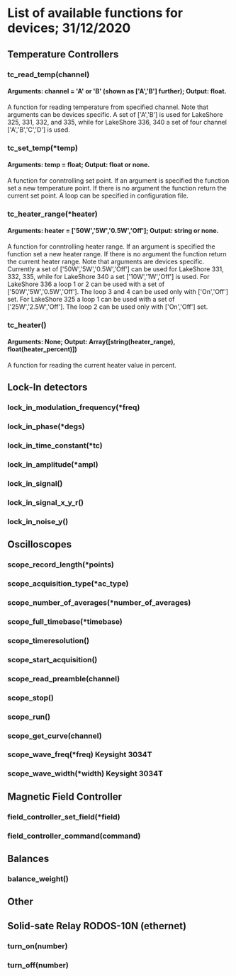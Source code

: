 # List of available functions for devices; 31/12/2020

## Temperature Controllers
### tc_read_temp(channel)
#### Arguments: channel = 'A' or 'B' (shown as ['A','B'] further); Output: float.
A function for reading temperature from specified channel. 
Note that arguments can be devices specific. A set of ['A','B'] is used for LakeShore 325, 331, 332, and 335, while for LakeShore 336, 340 a set of four channel ['A','B','C','D'] is used.
### tc_set_temp(\*temp)
#### Arguments: temp = float; Output: float or none.
A function for conntrolling set point. If an argument is specified the function set a new temperature point. If there is no argument the function return the current set point. A loop can be specified in configuration file.
### tc_heater_range(\*heater)
#### Arguments: heater = ['50W','5W','0.5W','Off']; Output: string or none. 
A function for conntrolling heater range. If an argument is specified the function set a new heater range. If there is no argument the function return the current heater range. 
Note that arguments are devices specific. Currently a set of ['50W','5W','0.5W','Off'] can be used for LakeShore 331, 332, 335, while for LakeShore 340 a set ['10W','1W','Off'] is used. For LakeShore 336 a loop 1 or 2 can be used with a set of ['50W','5W','0.5W','Off']. The loop 3 and 4 can be used only with ['On','Off'] set. For LakeShore 325 a loop 1 can be used with a set of ['25W','2.5W','Off']. The loop 2 can be used only with ['On','Off'] set. 
### tc_heater()
#### Arguments: None; Output: Array([string(heater_range), float(heater_percent)])
A function for reading the current heater value in percent.

## Lock-In detectors
### lock_in_modulation_frequency(\*freq)
### lock_in_phase(\*degs)
### lock_in_time_constant(\*tc)
### lock_in_amplitude(\*ampl)
### lock_in_signal()
### lock_in_signal_x_y_r()
### lock_in_noise_y()

## Oscilloscopes
### scope_record_length(\*points)
### scope_acquisition_type(\*ac_type)
### scope_number_of_averages(\*number_of_averages)
### scope_full_timebase(\*timebase)
### scope_timeresolution()
### scope_start_acquisition()
### scope_read_preamble(channel)
### scope_stop()
### scope_run()
### scope_get_curve(channel)
### scope_wave_freq(\*freq) Keysight 3034T
### scope_wave_width(\*width) Keysight 3034T

## Magnetic Field Controller
### field_controller_set_field(\*field)
### field_controller_command(command)

## Balances
### balance_weight()

## Other
## Solid-sate Relay RODOS-10N (ethernet)
### turn_on(number)
### turn_off(number)
